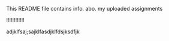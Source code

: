 This README file contains info. abo. my uploaded assignments



!!!!!!!!!!!!


adjklfsaj;sajklfasdjklfdsjksdfjk
